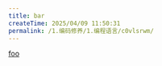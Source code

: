 ```yaml
---
title: bar
createTime: 2025/04/09 11:50:31
permalink: /1.编码修养/1.编程语言/c0vlsrwm/
---
```


[foo](foo.md)
